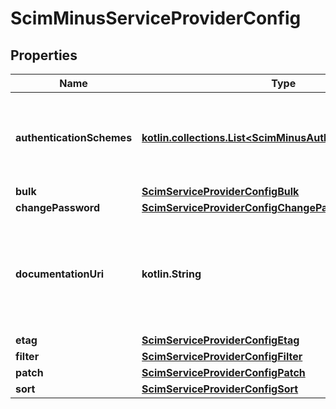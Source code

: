 
# ScimMinusServiceProviderConfig

## Properties
Name | Type | Description | Notes
------------ | ------------- | ------------- | -------------
**authenticationSchemes** | [**kotlin.collections.List&lt;ScimMinusAuthenticationScheme&gt;**](ScimMinusAuthenticationScheme.md) | A multi-valued complex type that specifies supported authentication scheme properties. | 
**bulk** | [**ScimServiceProviderConfigBulk**](ScimServiceProviderConfigBulk.md) |  | 
**changePassword** | [**ScimServiceProviderConfigChangePassword**](ScimServiceProviderConfigChangePassword.md) |  | 
**documentationUri** | **kotlin.String** | An HTTP-addressable URL pointing to the service provider&#39;s human-consumable help documentation | 
**etag** | [**ScimServiceProviderConfigEtag**](ScimServiceProviderConfigEtag.md) |  | 
**filter** | [**ScimServiceProviderConfigFilter**](ScimServiceProviderConfigFilter.md) |  | 
**patch** | [**ScimServiceProviderConfigPatch**](ScimServiceProviderConfigPatch.md) |  | 
**sort** | [**ScimServiceProviderConfigSort**](ScimServiceProviderConfigSort.md) |  | 



